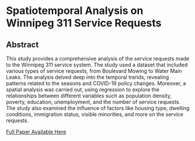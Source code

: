 # Spatiotemporal Analysis on Winnipeg 311 Service Requests
 
## Abstract 
This study provides a comprehensive analysis of the service requests made to the Winnipeg 311 service system. The study used a dataset that included various types of service requests, from Boulevard Mowing to Water Main Leaks. The analysis delved deep into the temporal trends, revealing patterns related to the seasons and COVID-19 policy changes. Moreover, a spatial analysis was carried out, using regression to explore the relationships between different variables such as population density, poverty, education, unemployment, and the number of service requests. The study also examined the influence of factors like housing type, dwelling conditions, immigration status, visible minorities, and more on the service requests.

[Full Paper Available Here](https://github.com/tommyvct/winnipeg-311-data-analysis/blob/main/Spatiotemporal%20Analysis%20on%20Winnipeg%20311%20Service%20Requests.pdf)